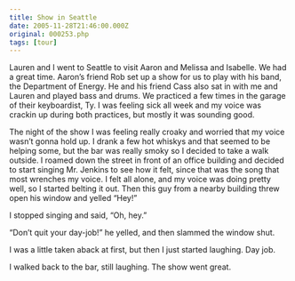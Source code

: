```yaml
---
title: Show in Seattle
date: 2005-11-28T21:46:00.000Z
original: 000253.php
tags: [tour]
---
```


Lauren and I went to Seattle to visit Aaron and Melissa and Isabelle. We had a great time. Aaron’s friend Rob set up a show for us to play with his band, the Department of Energy. He and his friend Cass also sat in with me and Lauren and played bass and drums. We practiced a few times in the garage of their keyboardist, Ty. I was feeling sick all week and my voice was crackin up during both practices, but mostly it was sounding good.

The night of the show I was feeling really croaky and worried that my voice wasn’t gonna hold up. I drank a few hot whiskys and that seemed to be helping some, but the bar was really smoky so I decided to take a walk outside. I roamed down the street in front of an office building and decided to start singing Mr. Jenkins to see how it felt, since that was the song that most wrenches my voice. I felt all alone, and my voice was doing pretty well, so I started belting it out. Then this guy from a nearby building threw open his window and yelled “Hey!”

I stopped singing and said, “Oh, hey.”

“Don’t quit your day-job!” he yelled, and then slammed the window shut.

I was a little taken aback at first, but then I just started laughing. Day job.

I walked back to the bar, still laughing. The show went great.
